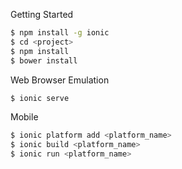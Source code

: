 Getting Started


```bash
$ npm install -g ionic
$ cd <project>
$ npm install
$ bower install

```

Web Browser Emulation

```bash
$ ionic serve
```

Mobile

```bash
$ ionic platform add <platform_name>
$ ionic build <platform_name>
$ ionic run <platform_name>
```
